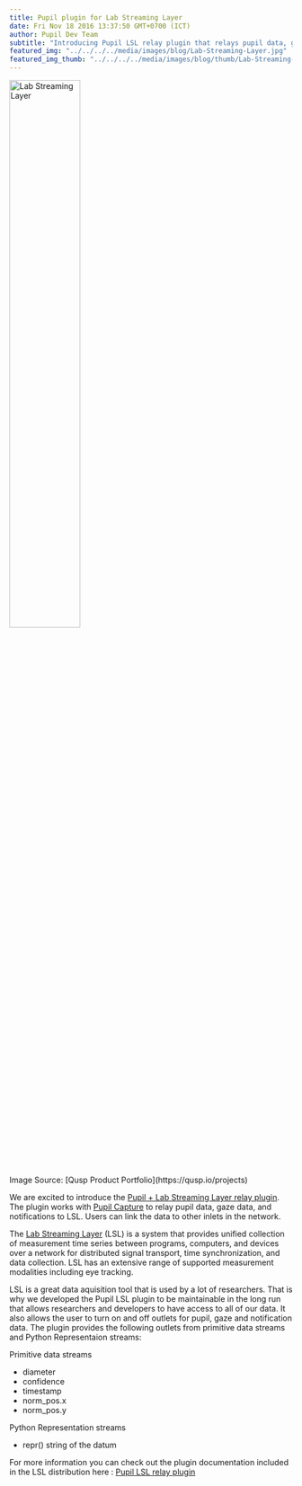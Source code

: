 ```yaml
--- 
title: Pupil plugin for Lab Streaming Layer
date: Fri Nov 18 2016 13:37:50 GMT+0700 (ICT) 
author: Pupil Dev Team 
subtitle: "Introducing Pupil LSL relay plugin that relays pupil data, gaze data and notifications to the lab streaming layer..."
featured_img: "../../../../media/images/blog/Lab-Streaming-Layer.jpg"
featured_img_thumb: "../../../../media/images/blog/thumb/Lab-Streaming-Layer.jpg"
---
```


<div class="Grid Grid--center Grid--justifyCenter">
	<img src="../../../../media/images/blog/Lab-Streaming-Layer.jpg" style="width:50%" class='Feature-image u-padBottom--1' alt="Lab Streaming Layer">
</div>

<div class="small u-padBottom--2">Image Source: [Qusp Product Portfolio](https://qusp.io/projects)</div>

We are excited to introduce the [Pupil + Lab Streaming Layer relay plugin](https://github.com/sccn/labstreaminglayer/tree/master/Apps/PupilLabs). The plugin works with [Pupil Capture](https://github.com/pupil-labs/pupil/wiki/Pupil-Capture) to relay pupil data, gaze data, and notifications to LSL. Users can link the data to other inlets in the network.

The [Lab Streaming Layer](https://github.com/sccn/labstreaminglayer) (LSL) is a system that provides unified collection of measurement time series between programs, computers, and devices over a network for distributed signal transport, time synchronization, and data collection. LSL has an extensive range of supported measurement modalities including eye tracking. 

LSL is a great data aquisition tool that is used by a lot of researchers. That is why we developed the Pupil LSL plugin to be maintainable in the long run that allows researchers and developers to have access to all of our data. It also allows the user to turn on and off outlets for pupil, gaze and notification data. The plugin provides the following outlets from primitive data streams and Python Representaion streams:

Primitive data streams

- diameter
- confidence
- timestamp
- norm_pos.x
- norm_pos.y

Python Representation streams
- repr() string of the datum


For more information you can check out the plugin documentation included in the LSL distribution here : [Pupil LSL relay plugin](https://github.com/sccn/labstreaminglayer/tree/master/Apps/PupilLabs)




